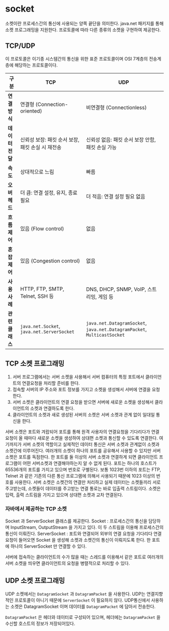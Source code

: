# socket
소켓이란 프로세스간의 통신에 사용되는 양쪽 끝단을 의미한다.
java.net 패키지를 통해 소켓 프로그래밍을 지원한다. 프로토콜에 따라 다른 종류의 소켓을 구현하여 제공한다.

## TCP/UDP
이 프로토콜은 이기종 시스템간의 통신을 위한 표준 프로토콜이며 OSI 7계층의 전송계층에 해당하는 프로토콜이다.

| **구분**        | **TCP**                                    | **UDP**                                                                |
|-----------------|--------------------------------------------|------------------------------------------------------------------------|
| **연결 방식**   | 연결형 (Connection-oriented)                  | 비연결형 (Connectionless)                                                  |
| **데이터 전달** | 신뢰성 보장: 패킷 순서 보장, 패킷 손실 시 재전송              | 신뢰성 없음: 패킷 순서 보장 안함, 패킷 손실 가능                                          |
| **속도**        | 상대적으로 느림                                   | 빠름                                                                     |
| **오버헤드**    | 더 큼: 연결 설정, 유지, 종료 필요                      | 더 적음: 연결 설정 필요 없음                                                      |
| **흐름 제어**   | 있음 (Flow control)                          | 없음                                                                     |
| **혼잡 제어**   | 있음 (Congestion control)                    | 없음                                                                     |
| **사용 사례**   | HTTP, FTP, SMTP, Telnet, SSH 등             | DNS, DHCP, SNMP, VoIP, 스트리밍, 게임 등                                      |
| **관련 클래스** | `java.net.Socket`, `java.net.ServerSocket` | `java.net.DatagramSocket`, `java.net.DatagramPacket`, `MulticastSocket` |

## TCP 소켓 프로그래밍
1. 서버 프로그램에서는 서버 소켓을 사용해서 서버 컴퓨터의 특정 포트에서 클라이언트의 연결요청을 처리할 준비를 한다.
2. 접속할 서버의 IP 주소와 포트 정보를 가지고 소켓을 생성해서 서버에 연결을 요청한다.
3. 서버 소켓은 클라이언트의 연결 요청을 받으면 서버에 새로운 소켓을 생성해서 클라이언트의 소켓과 연결하도록 한다.
4. 클라이언트의 소켓과 새로 생성된 서버의 소켓은 서버 소켓과 관계 없이 일대일 통신을 한다.

서버 소켓은 포트와 겨랍되어 포트를 통해 원격 사용자의 연결요청을 기다리다가 연결 요청이 올 때마다 새로운 소켓을 생성하여 상대편 소켓과 통신할 수 있도록 연결한다.
여기까지가 서버 소켓의 역할이고 실제적인 데이터 통신은 서버 소켓과 관계없이 소켓과 소켓간에 이루어진다.
여러개의 소켓이 하나의 포트를 공유해서 사용할 수 있지만 서버소켓은 포트를 독점한다.
한 포트를 둘 이상의 서버 소켓과 연결하게 되면 클라이언트 프로그램이 어떤 서버소켓과 연결해야하는지 알 수 없게 된다.
포트는 하나의 호스트가 65536개의 포트를 가지고 있으며 번호로 구별된다. 보통 1023번 이하의 포트는 FTP, Telnet 과 같은 기존의 다른 통신 프로그램에 의해서 사용되기 때문에 1023 이상의 번호를 사용한다.
서버 소켓은 소켓간의 연결만 처리하고 실제 데이터는 소켓들끼리 서로 주고받는데, 소켓들이 데이터를 주고받는 연결 통로는 바로 입출력 스트림이다.
소켓은 입력, 출력 스트림을 가지고 있으며 상대편 소켓과 교차 연결된다.

### 자바에서 제공하는 TCP 소켓
Socket 과 ServerSocket 클래스를 제공한다.
Socket : 프로세스간의 통신을 담당하며 InputStream, OutputStream 을 가지고 있다. 이 두 스트림을 이용해 프로세스간의 통신이 이뤄진다.
ServerSocket : 포트와 연결되어 외부의 연결 요청을 기다리다 연결 요청이 들어오면 Socket 을 생성해 소켓과 소켓간의 통신이 이뤄지도록 한다. 한 포트에 하나의 ServerSocket 만 연결할 수 있다.

서버에 접속하는 클라이언트의 수가 많을 때는 스레드를 이용해서 같은 포트로 여러개의 서버 소켓을 띄우면 클라이언트의 요청을 병렬적으로 처리할 수 있다.


## UDP 소켓 프로그래밍
UDP 소켓에서는 `DatagramSocket` 과 `DatagramPacket` 을 사용한다.
UDP는 연결지향적인 프로토콜이 아니기 때문에 `ServerSocket` 이 필요하지 않다.
UDP통신에서 사용하는 소켓은 DatagramSocket 이며 데이터를 `DatagramPacket` 에 담아서 전송한다.

`DatagramPacket` 은 헤더와 데이터로 구성되어 있으며, 헤더에는 `DatagramPacket` 을 수신할 호스트의 정보가 저장되어있다.
